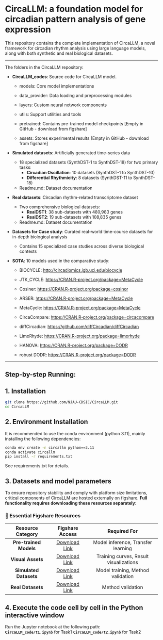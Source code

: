 # CircaLLM: a foundation model for circadian pattern analysis of gene expression

This repository contains the complete implementation of CircaLLM, a novel framework for circadian rhythm analysis using large language models, along with both synthetic and real biological datasets.

---

The folders in the CircaLLM repository:

- **CircaLLM_codes**: Source code for CircaLLM model.
  
  - models: Core model implementations
  
  - data_provider: Data loading and preprocessing modules
  
  - layers: Custom neural network components
  
  - utils: Support utilities and tools

  - pretrained: Contains pre-trained model checkpoints [Empty in GitHub - download from figshare]

  - assets: Stores experimental results [Empty in GitHub - download from figshare]

- **Simulated datasets**: Artificially generated time-series data
  - 18 specialized datasets (SynthDST-1 to SynthDST-18) for two primary tasks:
    - **Circadian Oscillation**: 10 datasets (SynthDST-1 to SynthDST-10)
    - **Differential Rhythmicity**: 8 datasets (SynthDST-11 to SynthDST-18)
  - Readme.md: Dataset documentation

- **Real datasets**: Circadian rhythm-related transcriptome dataset
  - Two comprehensive biological datasets:
    - **RealDST1**: 38 sub-datasets with 480,983 genes
    - **RealDST2**: 19 sub-datasets with 108,835 genes
  - Readme.md: Dataset documentation
 
- **Datasets for Case study**: Curated real-world time-course datasets for in-depth biological analysis  
  - Contains 15 specialized case studies across diverse biological contexts
 
- **SOTA**: 10 models used in the comparative study:

  - BIOCYCLE: <http://circadiomics.igb.uci.edu/biocycle>

  - JTK_CYCLE: <https://CRAN.R-project.org/package=MetaCycle>

  - Cosiner: <https://CRAN.R-project.org/package=cosinor>

  - ARSER: <https://CRAN.R-project.org/package=MetaCycle>

  - MetaCycle: <https://CRAN.R-project.org/package=MetaCycle>

  - CircaCompare: <https://CRAN.R-project.org/package=circacompare>

  - diffCircadian: <https://github.com/diffCircadian/diffCircadian>

  - LimoRhyde: <https://CRAN.R-project.org/package=limorhyde>

  - HANOVA: <https://CRAN.R-project.org/package=DODR>

  - robust DODR: <https://CRAN.R-project.org/package=DODR>

---

## **Step-by-step Running:**

## 1. Installation

```bash
git clone https://github.com/NJAU-CDSIC/CircaLLM.git
cd CircaLLM
```

## 2. Environment Installation

It is recommended to use the conda environment (python 3.11), mainly installing the following dependencies:

```bash
conda env create -n circallm python==3.11
conda activate circallm
pip install -r requirements.txt
```

See requirements.txt for details.

## 3. Datasets and model parameters

To ensure repository stability and comply with platform size limitations, critical components of CircaLLM are hosted externally on figshare. **Full functionality requires downloading these resources separately**:

### 🔗 Essential Figshare Resources

| Resource Category | Figshare Access | Required For |
|:-----------------:|:---------------:|:------------:|
| **Pre-trained Models** | [Download Link](https://doi.org/10.6084/m9.figshare.29322500) | Model inference, Transfer learning |
| **Visual Assets** | [Download Link](https://doi.org/10.6084/m9.figshare.29322500) | Training curves, Result visualizations |
| **Simulated Datasets** | [Download Link](https://doi.org/10.6084/m9.figshare.29322500) | Model training, Method validation |
| **Real Datasets** | [Download Link](https://doi.org/10.6084/m9.figshare.29322500) |  Method validation |

## 4.  Execute the code cell by cell in the Python interactive window
  
Run the Jupyter notebook at the following path:  
**`CircaLLM_code/t1.ipynb`** for Task1
**`CircaLLM_code/t2.ipynb`** for Task2
